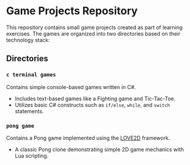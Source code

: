 # Game Projects Repository

This repository contains small game projects created as part of learning exercises. The games are organized into two directories based on their technology stack:

## Directories

### `c terminal games`
Contains simple console-based games written in C#.
- Includes text-based games like a Fighting game and Tic-Tac-Toe.  
- Utilizes basic C# constructs such as `if/else`, `while`, and `switch` statements.

### `pong game`
Contains a Pong game implemented using the [LOVE2D](https://love2d.org/) framework.  
- A classic Pong clone demonstrating simple 2D game mechanics with Lua scripting.
